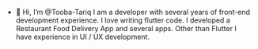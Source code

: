 - 👋 Hi, I’m @Tooba-Tariq
I am a developer with several years of front-end development experience. I love writing flutter code. I developed a Restaurant Food Delivery App and several apps.
Other than Flutter I have experience in UI / UX development.
<!---
Tooba-Tariq/Tooba-Tariq is a ✨ special ✨ repository because its `README.md` (this file) appears on your GitHub profile.
You can click the Preview link to take a look at your changes.
--->
